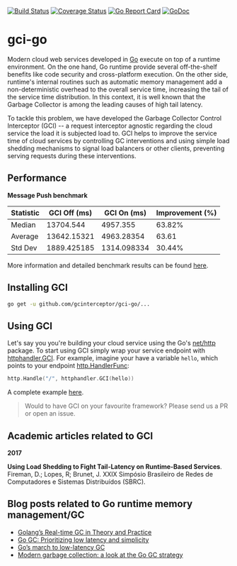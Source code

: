 [![Build Status](https://travis-ci.org/gcinterceptor/gci-go.svg?branch=master)](https://travis-ci.org/gcinterceptor/gci-go) [![Coverage Status](https://coveralls.io/repos/github/gcinterceptor/gci-go/badge.svg?branch=master)](https://coveralls.io/github/gcinterceptor/gci-go?branch=master) [![Go Report Card](https://goreportcard.com/badge/github.com/gcinterceptor/gci-go)](https://goreportcard.com/report/github.com/gcinterceptor/gci-go) [![GoDoc](https://godoc.org/github.com/gcinterceptor/gci-go?status.svg)](https://godoc.org/github.com/gcinterceptor/gci-go)

# gci-go

Modern cloud web services developed in [Go](golang.org) execute on top of a runtime environment. On the one hand, Go runtime provide several off-the-shelf benefits like code security and cross-platform execution. On the other side, runtime's internal routines such as automatic memory management add a non-deterministic overhead to the overall service time, increasing the tail of the service time distribution. In this context, it is well known that the Garbage Collector is among the leading causes of high tail latency.

To tackle this problem, we have developed the Garbage Collector Control Interceptor (GCI) -- a request interceptor agnostic regarding the cloud service the load it is subjected load to. GCI helps to improve the service time of cloud services by controlling GC interventions and using simple load shedding mechanisms to signal load balancers or other clients, preventing serving requests during these interventions.

## Performance

**Message Push benchmark**

|Statistic|GCI Off (ms)  |GCI On (ms) | Improvement (%) |
|---------|------------- |------------|-----------------|
|Median   |	13704.544    |4957.355    |63.82%           |
|Average  |	13642.15321  |4963.28354  |63.61            |
|Std Dev  |	1889.425185  |1314.098334 |30.44%           |

More information and detailed benchmark results can be found [here](https://github.com/gcinterceptor/gci-go/tree/master/benchmarks/msgpush).

## Installing GCI

```sh
go get -u github.com/gcinterceptor/gci-go/...
```

## Using GCI

Let's say you you're building your cloud service using the Go's [net/http](https://golang.org/pkg/net/http/) package. To start using GCI simply wrap your service endpoint with [httphandler.GCI](https://godoc.org/github.com/gcinterceptor/gci-go/httphandler#GCI). For example, imagine your have a variable `hello`, which points to your endpoint [http.HandlerFunc](https://golang.org/pkg/net/http/#HandlerFunc):

```go
http.Handle("/", httphandler.GCI(hello))
```

A complete example [here](https://github.com/gcinterceptor/gci-go/blob/master/httphandler/hello/main.go).

> Would to have GCI on your favourite framework? Please send us a PR or open an issue.

## Academic articles related to GCI

**2017**

**Using Load Shedding to Fight Tail-Latency on Runtime-Based Services**. Fireman, D.; Lopes, R; Brunet, J. XXIX Simpósio Brasileiro de Redes de Computadores e Sistemas Distribuídos (SBRC).

## Blog posts related to Go runtime memory management/GC
* [Golang’s Real-time GC in Theory and Practice](https://making.pusher.com/golangs-real-time-gc-in-theory-and-practice/)
* [Go GC: Prioritizing low latency and simplicity](https://blog.golang.org/go15gc)
* [Go’s march to low-latency GC](https://blog.twitch.tv/gos-march-to-low-latency-gc-a6fa96f06eb7)
* [Modern garbage collection: a look at the Go GC strategy](https://blog.plan99.net/modern-garbage-collection-911ef4f8bd8e)
